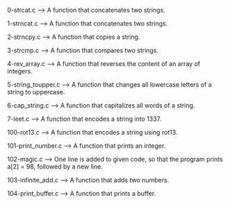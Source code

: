 0-strcat.c --> A function that concatenates two strings.

1-strncat.c --> A function that concatenates two strings.

2-strncpy.c --> A function that copies a string.

3-strcmp.c --> A function that compares two strings.

4-rev_array.c --> A function that reverses the content of an array of integers.

5-string_toupper.c --> A function that changes all lowercase letters of a string to uppercase.

6-cap_string.c --> A function that capitalizes all words of a string.

7-leet.c --> A function that encodes a string into 1337.

100-rot13.c --> A function that encodes a string using rot13.

101-print_number.c --> A function that prints an integer.

102-magic.c --> One line is added to given code, so that the program prints a[2] = 98, followed by a new line.

103-infinite_add.c --> A function that adds two numbers.

104-print_buffer.c --> A function that prints a buffer.

